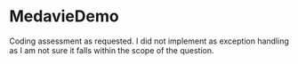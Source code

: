 # MedavieDemo
Coding assessment as requested. 
I did not implement as exception handling as I am not sure it falls within the scope of the question.

